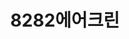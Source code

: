 ---
id: 35
title: 8282에어크린
caption: 에어컨 / 세탁기 청소 전문업체
url: https://8282airclean.com
category: Life
role: My part - 100%
device: PC, Mobile
size: large
---
